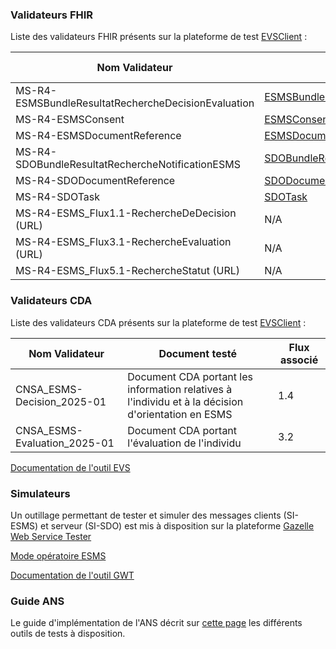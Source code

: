 ### Validateurs FHIR

Liste des validateurs FHIR présents sur la plateforme de test [EVSClient](https://interop.esante.gouv.fr/evs) :

| Nom Validateur                                      | Profil testé  | Flux associé(s) |
| --------------------------------------------------- | ----------------- | ------------- |
| MS-R4-ESMSBundleResultatRechercheDecisionEvaluation | [ESMSBundleResultatRechercheDecisionEvaluation](StructureDefinition-esms-bundle-resultat-recherche-decision-evaluation.html)            | 1.2 / 3.2 |
| MS-R4-ESMSConsent                                   | [ESMSConsent](StructureDefinition-esms-consent.html)           | 2 |
| MS-R4-ESMSDocumentReference                         | [ESMSDocumentReference](StructureDefinition-esms-document-reference.html) | 1.4 |
| MS-R4-SDOBundleResultatRechercheNotificationESMS    | [SDOBundleResultatRechercheNotification](StructureDefinition-sdo-bundle-resultat-recherche-notification-esms.html)           | 5.2 |
| MS-R4-SDODocumentReference                          | [SDODocumentReference](StructureDefinition-sdo-document-reference.html) | N/A |
| MS-R4-SDOTask                                       | [SDOTask](StructureDefinition-sdo-task.html)             | 4 / 5.4 |
| MS-R4-ESMS_Flux1.1-RechercheDeDecision (URL)        |          N/A      | 1.1 |
| MS-R4-ESMS_Flux3.1-RechercheEvaluation (URL)        |            N/A    | 3.1 |
| MS-R4-ESMS_Flux5.1-RechercheStatut (URL)        |            N/A    | 5.1 |

### Validateurs CDA

Liste des validateurs CDA présents sur la plateforme de test [EVSClient](https://interop.esante.gouv.fr/evs) :

| Nom Validateur | Document testé | Flux associé |
| --------------------------------------------------- | ----------------- | ----------------------------------------------------------------------------------------------------------------- |
| CNSA_ESMS-Decision_2025-01 | Document CDA portant les information relatives à l'individu et à la décision d'orientation en ESMS | 1.4 |
| CNSA_ESMS-Evaluation_2025-01 | Document CDA portant l'évaluation de l'individu | 3.2 |

[Documentation de l'outil EVS](https://gazelle.ihe.net/gazelle-documentation/EVS-Client/user.html)

### Simulateurs

Un outillage permettant de tester et simuler des messages clients (SI-ESMS) et serveur (SI-SDO) est mis à disposition sur la plateforme [Gazelle Web Service Tester](https://interop.esante.gouv.fr/gazelle-webservice-tester/project/projectList.seam?cid=103)

[Mode opératoire ESMS](ESMS_Mode_Operatoire_GWT_V1.0.pdf)

[Documentation de l'outil GWT](https://gazelle.ihe.net/gazelle-documentation/Gazelle-Webservice-Tester/user.html)

### Guide ANS

Le guide d'implémentation de l'ANS décrit sur [cette page](https://interop.esante.gouv.fr/ig/documentation/tests.html) les différents outils de tests à disposition.